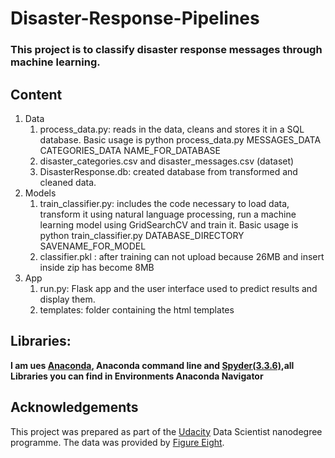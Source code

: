 # Disaster-Response-Pipelines
### This project is to classify disaster response messages through machine learning.
## Content
<ol>
  <li>Data
  <ol>
  <li>process_data.py: reads in the data, cleans and stores it in a SQL database. Basic usage is python process_data.py MESSAGES_DATA        CATEGORIES_DATA NAME_FOR_DATABASE
  <li>disaster_categories.csv and disaster_messages.csv (dataset)
  <li>DisasterResponse.db: created database from transformed and cleaned data.
    </ol>
<li>Models
  <ol>
  <li>train_classifier.py: includes the code necessary to load data, transform it using natural language processing, run a machine learning model using GridSearchCV and train it. Basic usage is python train_classifier.py DATABASE_DIRECTORY SAVENAME_FOR_MODEL
  <li>classifier.pkl : after training can not upload because 26MB and insert inside zip has become 8MB 
  </ol>
<li>App
  <ol>
    <li>run.py: Flask app and the user interface used to predict results and display them.
     <li>templates: folder containing the html templates
  </ol>
</ol>

## Libraries:

<b> I am ues <a href="https://www.anaconda.com/">Anaconda</a>, Anaconda command line and <a href="https://anaconda.org/anaconda/spyder">Spyder(3.3.6)</a>,all Libraries you can find in Environments Anaconda Navigator</b>


## Acknowledgements
This project was prepared as part of the <a href="https://www.udacity.com/">Udacity</a> Data Scientist nanodegree programme. The data was provided by <a href="https://www.figure-eight.com/">Figure Eight</a>.
